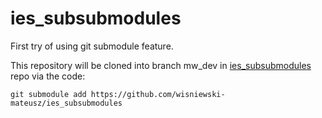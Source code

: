 # ies_subsubmodules

First try of using git submodule feature.

This repository will be cloned into branch mw_dev in [ies_subsubmodules](https://github.com/wisniewski-mateusz/ies_submodules) repo via the code:

```
git submodule add https://github.com/wisniewski-mateusz/ies_subsubmodules
```
